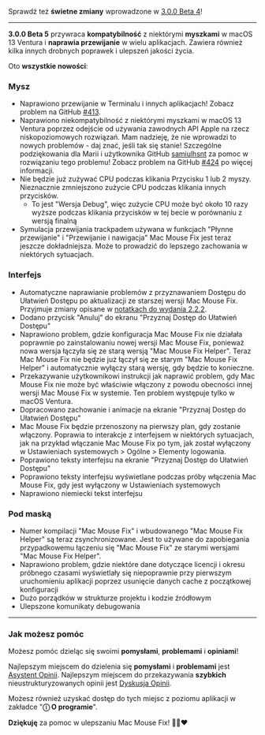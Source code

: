 Sprawdź też **świetne zmiany** wprowadzone w [3.0.0 Beta 4](https://github.com/noah-nuebling/mac-mouse-fix/releases/tag/3.0.0-Beta-4)!

---

**3.0.0 Beta 5** przywraca **kompatybilność** z niektórymi **myszkami** w macOS 13 Ventura i **naprawia przewijanie** w wielu aplikacjach.
Zawiera również kilka innych drobnych poprawek i ulepszeń jakości życia.

Oto **wszystkie nowości**:

### Mysz

- Naprawiono przewijanie w Terminalu i innych aplikacjach! Zobacz problem na GitHub [#413](https://github.com/noah-nuebling/mac-mouse-fix/issues/413).
- Naprawiono niekompatybilność z niektórymi myszkami w macOS 13 Ventura poprzez odejście od używania zawodnych API Apple na rzecz niskopoziomowych rozwiązań. Mam nadzieję, że nie wprowadzi to nowych problemów - daj znać, jeśli tak się stanie! Szczególne podziękowania dla Marii i użytkownika GitHub [samiulhsnt](https://github.com/samiulhsnt) za pomoc w rozwiązaniu tego problemu! Zobacz problem na GitHub [#424](https://github.com/noah-nuebling/mac-mouse-fix/issues/424) po więcej informacji.
- Nie będzie już zużywać CPU podczas klikania Przycisku 1 lub 2 myszy. Nieznacznie zmniejszono zużycie CPU podczas klikania innych przycisków.
    - To jest "Wersja Debug", więc zużycie CPU może być około 10 razy wyższe podczas klikania przycisków w tej becie w porównaniu z wersją finalną
- Symulacja przewijania trackpadem używana w funkcjach "Płynne przewijanie" i "Przewijanie i nawigacja" Mac Mouse Fix jest teraz jeszcze dokładniejsza. Może to prowadzić do lepszego zachowania w niektórych sytuacjach.

### Interfejs

- Automatyczne naprawianie problemów z przyznawaniem Dostępu do Ułatwień Dostępu po aktualizacji ze starszej wersji Mac Mouse Fix. Przyjmuje zmiany opisane w [notatkach do wydania 2.2.2](https://github.com/noah-nuebling/mac-mouse-fix/releases/tag/2.2.2).
- Dodano przycisk "Anuluj" do ekranu "Przyznaj Dostęp do Ułatwień Dostępu"
- Naprawiono problem, gdzie konfiguracja Mac Mouse Fix nie działała poprawnie po zainstalowaniu nowej wersji Mac Mouse Fix, ponieważ nowa wersja łączyła się ze starą wersją "Mac Mouse Fix Helper". Teraz Mac Mouse Fix nie będzie już łączył się ze starym "Mac Mouse Fix Helper" i automatycznie wyłączy starą wersję, gdy będzie to konieczne.
- Przekazywanie użytkownikowi instrukcji jak naprawić problem, gdy Mac Mouse Fix nie może być właściwie włączony z powodu obecności innej wersji Mac Mouse Fix w systemie. Ten problem występuje tylko w macOS Ventura.
- Dopracowano zachowanie i animacje na ekranie "Przyznaj Dostęp do Ułatwień Dostępu"
- Mac Mouse Fix będzie przenoszony na pierwszy plan, gdy zostanie włączony. Poprawia to interakcje z interfejsem w niektórych sytuacjach, jak na przykład włączanie Mac Mouse Fix po tym, jak został wyłączony w Ustawieniach systemowych > Ogólne > Elementy logowania.
- Poprawiono teksty interfejsu na ekranie "Przyznaj Dostęp do Ułatwień Dostępu"
- Poprawiono teksty interfejsu wyświetlane podczas próby włączenia Mac Mouse Fix, gdy jest wyłączony w Ustawieniach systemowych
- Naprawiono niemiecki tekst interfejsu

### Pod maską

- Numer kompilacji "Mac Mouse Fix" i wbudowanego "Mac Mouse Fix Helper" są teraz zsynchronizowane. Jest to używane do zapobiegania przypadkowemu łączeniu się "Mac Mouse Fix" ze starymi wersjami "Mac Mouse Fix Helper".
- Naprawiono problem, gdzie niektóre dane dotyczące licencji i okresu próbnego czasami wyświetlały się niepoprawnie przy pierwszym uruchomieniu aplikacji poprzez usunięcie danych cache z początkowej konfiguracji
- Dużo porządków w strukturze projektu i kodzie źródłowym
- Ulepszone komunikaty debugowania

---

### Jak możesz pomóc

Możesz pomóc dzieląc się swoimi **pomysłami**, **problemami** i **opiniami**!

Najlepszym miejscem do dzielenia się **pomysłami** i **problemami** jest [Asystent Opinii](https://noah-nuebling.github.io/mac-mouse-fix-feedback-assistant/?type=bug-report).
Najlepszym miejscem do przekazywania **szybkich** nieustrukturyzowanych opinii jest [Dyskusja Opinii](https://github.com/noah-nuebling/mac-mouse-fix/discussions/366).

Możesz również uzyskać dostęp do tych miejsc z poziomu aplikacji w zakładce "**ⓘ O programie**".

**Dziękuję** za pomoc w ulepszaniu Mac Mouse Fix! 💙💛❤️